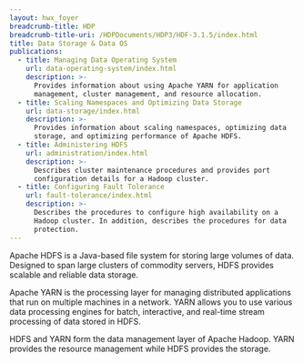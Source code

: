 ```yaml
---
layout: hwx_foyer
breadcrumb-title: HDP
breadcrumb-title-uri: /HDPDocuments/HDP3/HDF-3.1.5/index.html
title: Data Storage & Data OS
publications:
  - title: Managing Data Operating System
    url: data-operating-system/index.html
    description: >-
      Provides information about using Apache YARN for application
      management, cluster management, and resource allocation.
  - title: Scaling Namespaces and Optimizing Data Storage
    url: data-storage/index.html
    description: >-
      Provides information about scaling namespaces, optimizing data
      storage, and optimizing performance of Apache HDFS.
  - title: Administering HDFS
    url: administration/index.html
    description: >-
      Describes cluster maintenance procedures and provides port
      configuration details for a Hadoop cluster.
  - title: Configuring Fault Tolerance
    url: fault-tolerance/index.html
    description: >-
      Describes the procedures to configure high availability on a
      Hadoop cluster. In addition, describes the procedures for data
      protection.
---
```


Apache HDFS is a Java-based file system for storing large volumes of
data. Designed to span large clusters of commodity servers, HDFS
provides scalable and reliable data storage.

Apache YARN is the processing layer for managing distributed
applications that run on multiple machines in a network. YARN allows you
to use various data processing engines for batch, interactive, and
real-time stream processing of data stored in HDFS.

HDFS and YARN form the data management layer of Apache Hadoop. YARN
provides the resource management while HDFS provides the storage.
